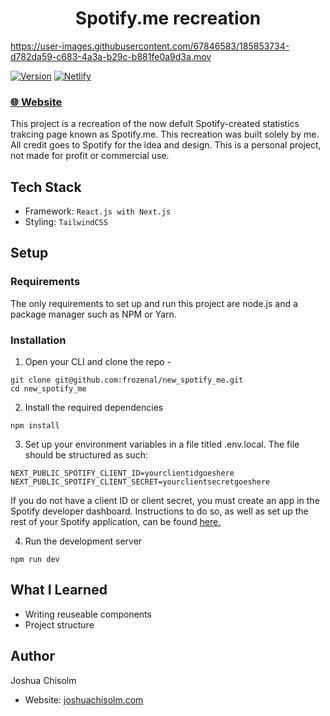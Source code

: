 <h1 align="center">
Spotify.me recreation
</h1>

https://user-images.githubusercontent.com/67846583/185853734-d782da59-c683-4a3a-b29c-b881fe0a9d3a.mov

[![Version](https://img.shields.io/static/v1?label=version&message=1.0.0&color=blue)](https://shields.io/)
[![Netlify](https://img.shields.io/netlify/90204b60-24c4-4ab5-9bb7-1635a186f45b)](https://shields.io/)

### [🌐 Website](https://gleaming-donut-7dd30a.netlify.app/)

This project is a recreation of the now defult Spotify-created statistics trakcing page known as Spotify.me. This recreation was built solely by me.
All credit goes to Spotify for the idea and design. This is a personal project, not made for profit or commercial use.


## Tech Stack
- Framework: `React.js with Next.js`
- Styling: `TailwindCSS`

## Setup

### Requirements

The only requirements to set up and run this project are node.js and a package manager such as NPM or Yarn.

### Installation

1. Open your CLI and clone the repo -

```
git clone git@github.com:frozenal/new_spotify_me.git
cd new_spotify_me
```

2. Install the required dependencies

```
npm install
```

3. Set up your environment variables in a file titled .env.local. The file should be structured as such:
```
NEXT_PUBLIC_SPOTIFY_CLIENT_ID=yourclientidgoeshere
NEXT_PUBLIC_SPOTIFY_CLIENT_SECRET=yourclientsecretgoeshere
```
If you do not have a client ID or client secret, you must create an app in the Spotify developer dashboard. Instructions to do so, as well as set up the rest of your Spotify application, can be found [here.](https://developer.spotify.com/documentation/general/guides/authorization/app-settings/)

4. Run the development server

```
npm run dev
```


## What I Learned
- Writing reuseable components
- Project structure

## Author
Joshua Chisolm
- Website: [joshuachisolm.com](https://www.joshuachisolm.com)

